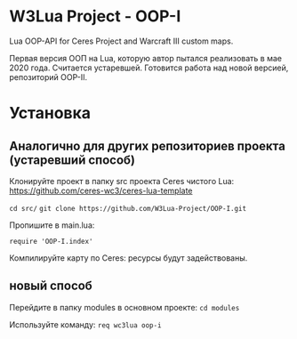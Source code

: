 # W3Lua Project - OOP-I
Lua OOP-API for Ceres Project and Warcraft III custom maps.

Первая версия ООП на Lua, которую автор пытался реализовать в мае 2020 года. Считается устаревшей. Готовится работа над новой версией, репозиторий OOP-II.

# Установка

## Аналогично для других репозиториев проекта (устаревший способ)

Клонируйте проект в папку src проекта Ceres чистого Lua: https://github.com/ceres-wc3/ceres-lua-template

`cd src/`
`git clone https://github.com/W3Lua-Project/OOP-I.git`

Пропишите в main.lua:

`require 'OOP-I.index'`

Компилируйте карту по Ceres: ресурсы будут задействованы.

## новый способ

Перейдите в папку modules в основном проекте: `cd modules`

Используйте команду: `req wc3lua oop-i`

